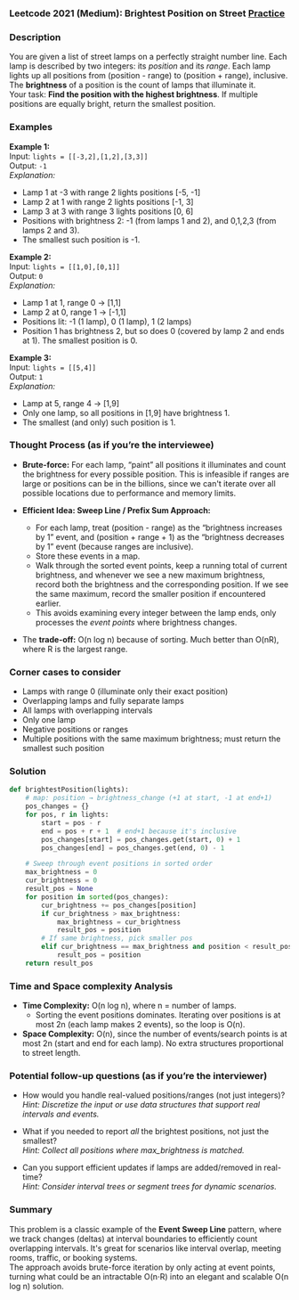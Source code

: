 ### Leetcode 2021 (Medium): Brightest Position on Street [Practice](https://leetcode.com/problems/brightest-position-on-street)

### Description  
You are given a list of street lamps on a perfectly straight number line. Each lamp is described by two integers: its *position* and its *range*. Each lamp lights up all positions from (position - range) to (position + range), inclusive. The **brightness** of a position is the count of lamps that illuminate it.  
Your task: **Find the position with the highest brightness**. If multiple positions are equally bright, return the smallest position.

### Examples  

**Example 1:**  
Input: `lights = [[-3,2],[1,2],[3,3]]`  
Output: `-1`  
*Explanation:*
- Lamp 1 at -3 with range 2 lights positions [-5, -1]
- Lamp 2 at 1 with range 2 lights positions [-1, 3]
- Lamp 3 at 3 with range 3 lights positions [0, 6]
- Positions with brightness 2: -1 (from lamps 1 and 2), and 0,1,2,3 (from lamps 2 and 3).
- The smallest such position is -1.

**Example 2:**  
Input: `lights = [[1,0],[0,1]]`  
Output: `0`  
*Explanation:*
- Lamp 1 at 1, range 0 → [1,1]
- Lamp 2 at 0, range 1 → [-1,1]
- Positions lit: -1 (1 lamp), 0 (1 lamp), 1 (2 lamps)
- Position 1 has brightness 2, but so does 0 (covered by lamp 2 and ends at 1). The smallest position is 0.

**Example 3:**  
Input: `lights = [[5,4]]`  
Output: `1`  
*Explanation:*
- Lamp at 5, range 4 → [1,9]
- Only one lamp, so all positions in [1,9] have brightness 1.
- The smallest (and only) such position is 1.

### Thought Process (as if you’re the interviewee)  

- **Brute-force:** For each lamp, “paint” all positions it illuminates and count the brightness for every possible position. This is infeasible if ranges are large or positions can be in the billions, since we can't iterate over all possible locations due to performance and memory limits.

- **Efficient Idea: Sweep Line / Prefix Sum Approach:**  
  - For each lamp, treat (position - range) as the “brightness increases by 1” event, and (position + range + 1) as the “brightness decreases by 1” event (because ranges are inclusive).
  - Store these events in a map.
  - Walk through the sorted event points, keep a running total of current brightness, and whenever we see a new maximum brightness, record both the brightness and the corresponding position. If we see the same maximum, record the smaller position if encountered earlier.
  - This avoids examining every integer between the lamp ends, only processes the *event points* where brightness changes.

- The **trade-off:** O(n log n) because of sorting. Much better than O(nR), where R is the largest range.

### Corner cases to consider  
- Lamps with range 0 (illuminate only their exact position)
- Overlapping lamps and fully separate lamps
- All lamps with overlapping intervals
- Only one lamp
- Negative positions or ranges
- Multiple positions with the same maximum brightness; must return the smallest such position

### Solution

```python
def brightestPosition(lights):
    # map: position → brightness_change (+1 at start, -1 at end+1)
    pos_changes = {}
    for pos, r in lights:
        start = pos - r
        end = pos + r + 1  # end+1 because it's inclusive
        pos_changes[start] = pos_changes.get(start, 0) + 1
        pos_changes[end] = pos_changes.get(end, 0) - 1

    # Sweep through event positions in sorted order
    max_brightness = 0
    cur_brightness = 0
    result_pos = None
    for position in sorted(pos_changes):
        cur_brightness += pos_changes[position]
        if cur_brightness > max_brightness:
            max_brightness = cur_brightness
            result_pos = position
        # If same brightness, pick smaller pos
        elif cur_brightness == max_brightness and position < result_pos:
            result_pos = position
    return result_pos
```

### Time and Space complexity Analysis  

- **Time Complexity:** O(n log n), where n = number of lamps.  
  - Sorting the event positions dominates. Iterating over positions is at most 2n (each lamp makes 2 events), so the loop is O(n).
- **Space Complexity:** O(n), since the number of events/search points is at most 2n (start and end for each lamp). No extra structures proportional to street length.

### Potential follow-up questions (as if you’re the interviewer)  

- How would you handle real-valued positions/ranges (not just integers)?  
  *Hint: Discretize the input or use data structures that support real intervals and events.*

- What if you needed to report *all* the brightest positions, not just the smallest?  
  *Hint: Collect all positions where max_brightness is matched.*

- Can you support efficient updates if lamps are added/removed in real-time?  
  *Hint: Consider interval trees or segment trees for dynamic scenarios.*

### Summary
This problem is a classic example of the **Event Sweep Line** pattern, where we track changes (deltas) at interval boundaries to efficiently count overlapping intervals. It's great for scenarios like interval overlap, meeting rooms, traffic, or booking systems.  
The approach avoids brute-force iteration by only acting at event points, turning what could be an intractable O(n⋅R) into an elegant and scalable O(n log n) solution.